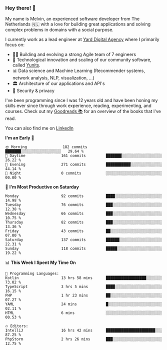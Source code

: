 ### Hey there! 👋

My name is Melvin, an experienced software developer from The Netherlands 🇳🇱 with a love for building great applications and solving complex problems in domains with a social purpose. 

I currently work as a lead engineer at [Yard Digital Agency](https://github.com/yardinternet) where I primarily focus on:

* 👏🏼 Building and evolving a strong Agile team of 7 engineers
* 🚀 Technological innovation and scaling of our community software, called [Yunits](https://www.yunits.com/).
* 📊 Data science and Machine Learning (Recommender systems, network analysis, NLP, visualization, ...)
* 🏛 Architecture of our applications and API's
* 🔐 Security & privacy

I've been programming since I was 12 years old and have been honing my skills ever since through work experience, reading, experimenting, and courses.
Check out my [Goodreads 📚](https://goodreads.com/melvinkoopmans) for an overview of the books that I've read. 

You can also find me on [LinkedIn](https://www.linkedin.com/in/melvinkoopmans)

<!--START_SECTION:waka-->
**I'm an Early 🐤** 

```text
🌞 Morning                182 commits         ███████░░░░░░░░░░░░░░░░░░   29.64 % 
🌆 Daytime                161 commits         ███████░░░░░░░░░░░░░░░░░░   26.22 % 
🌃 Evening                271 commits         ███████████░░░░░░░░░░░░░░   44.14 % 
🌙 Night                  0 commits           ░░░░░░░░░░░░░░░░░░░░░░░░░   00.00 % 
```
📅 **I'm Most Productive on Saturday** 

```text
Monday                   92 commits          ████░░░░░░░░░░░░░░░░░░░░░   14.98 % 
Tuesday                  76 commits          ███░░░░░░░░░░░░░░░░░░░░░░   12.38 % 
Wednesday                66 commits          ███░░░░░░░░░░░░░░░░░░░░░░   10.75 % 
Thursday                 82 commits          ███░░░░░░░░░░░░░░░░░░░░░░   13.36 % 
Friday                   43 commits          ██░░░░░░░░░░░░░░░░░░░░░░░   07.00 % 
Saturday                 137 commits         ██████░░░░░░░░░░░░░░░░░░░   22.31 % 
Sunday                   118 commits         █████░░░░░░░░░░░░░░░░░░░░   19.22 % 
```


📊 **This Week I Spent My Time On** 

```text
💬 Programming Languages: 
Kotlin                   13 hrs 58 mins      ██████████████████░░░░░░░   73.02 % 
TypeScript               3 hrs 5 mins        ████░░░░░░░░░░░░░░░░░░░░░   16.15 % 
PHP                      1 hr 23 mins        ██░░░░░░░░░░░░░░░░░░░░░░░   07.27 % 
YAML                     24 mins             █░░░░░░░░░░░░░░░░░░░░░░░░   02.11 % 
HTML                     6 mins              ░░░░░░░░░░░░░░░░░░░░░░░░░   00.53 % 

🔥 Editors: 
IntelliJ                 16 hrs 42 mins      ██████████████████████░░░   87.25 % 
PhpStorm                 2 hrs 26 mins       ███░░░░░░░░░░░░░░░░░░░░░░   12.75 % 
```


<!--END_SECTION:waka-->
